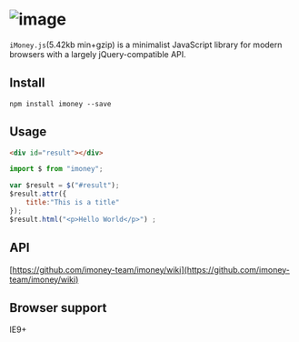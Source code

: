 ![image](https://cloud.githubusercontent.com/assets/1193966/16918697/33f07cb4-4d39-11e6-85c3-6d14a0bfd64d.png)
===========================================================================

`iMoney.js`(5.42kb min+gzip) is a minimalist JavaScript library for modern browsers  with a largely jQuery-compatible API.

## Install

```
npm install imoney --save
```

## Usage


```html
<div id="result"></div>
```

```js
import $ from "imoney";

var $result = $("#result");
$result.attr({
    title:"This is a title"
});
$result.html("<p>Hello World</p>") ;
```

## API

[https://github.com/imoney-team/imoney/wiki](https://github.com/imoney-team/imoney/wiki)

## Browser support

IE9+